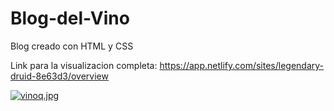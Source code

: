 # Blog-del-Vino

Blog creado con HTML y CSS

Link para la visualizacion completa:
https://app.netlify.com/sites/legendary-druid-8e63d3/overview

[![vinoq.jpg](https://i.postimg.cc/SxfLdntT/vinoq.jpg)](https://postimg.cc/DSmbywhL)
